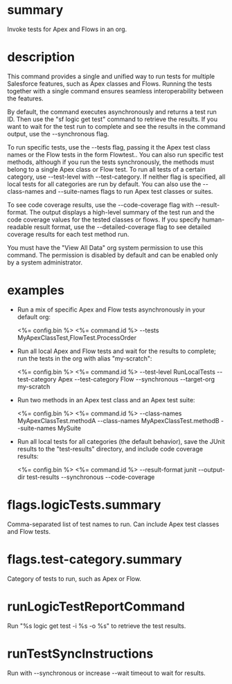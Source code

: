 # summary

Invoke tests for Apex and Flows in an org.

# description

This command provides a single and unified way to run tests for multiple Salesforce features, such as Apex classes and Flows. Running the tests together with a single command ensures seamless interoperability between the features.

By default, the command executes asynchronously and returns a test run ID. Then use the "sf logic get test" command to retrieve the results. If you want to wait for the test run to complete and see the results in the command output, use the --synchronous flag.

To run specific tests, use the --tests flag, passing it the Apex test class names or the Flow tests in the form Flowtest.<name>. You can also run specific test methods, although if you run the tests synchronously, the methods must belong to a single Apex class or Flow test. To run all tests of a certain category, use --test-level with --test-category. If neither flag is specified, all local tests for all categories are run by default. You can also use the --class-names and --suite-names flags to run Apex test classes or suites.

To see code coverage results, use the --code-coverage flag with --result-format. The output displays a high-level summary of the test run and the code coverage values for the tested classes or flows. If you specify human-readable result format, use the --detailed-coverage flag to see detailed coverage results for each test method run.

You must have the "View All Data" org system permission to use this command. The permission is disabled by default and can be enabled only by a system administrator.

# examples

- Run a mix of specific Apex and Flow tests asynchronously in your default org:

  <%= config.bin %> <%= command.id %> --tests MyApexClassTest,FlowTest.ProcessOrder

- Run all local Apex and Flow tests and wait for the results to complete; run the tests in the org with alias "my-scratch":

  <%= config.bin %> <%= command.id %> --test-level RunLocalTests --test-category Apex --test-category Flow --synchronous --target-org my-scratch

- Run two methods in an Apex test class and an Apex test suite:

  <%= config.bin %> <%= command.id %> --class-names MyApexClassTest.methodA --class-names MyApexClassTest.methodB --suite-names MySuite

- Run all local tests for all categories (the default behavior), save the JUnit results to the "test-results" directory, and include code coverage results:

  <%= config.bin %> <%= command.id %> --result-format junit --output-dir test-results --synchronous --code-coverage

# flags.logicTests.summary

Comma-separated list of test names to run. Can include Apex test classes and Flow tests.

# flags.test-category.summary

Category of tests to run, such as Apex or Flow.

# runLogicTestReportCommand

Run "%s logic get test -i %s -o %s" to retrieve the test results.

# runTestSyncInstructions

Run with --synchronous or increase --wait timeout to wait for results.